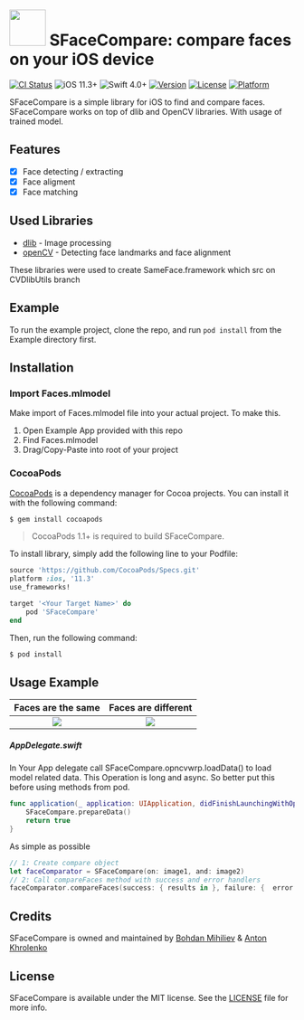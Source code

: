 <img src="https://cdn.rawgit.com/BohdanNikoletti/SFaceCompare/7acc1b9f/GraphicMaterials/logo.png" width="64" height="64"> SFaceCompare: compare faces on your iOS device
======================================
[![CI Status](https://img.shields.io/travis/BohdanNikoletti/SFaceCompare.svg?style=flat)](https://travis-ci.org/BohdanNikoletti/SFaceCompare)
![iOS 11.3+](https://img.shields.io/badge/iOS-11.3%2B-blue.svg)
![Swift 4.0+](https://img.shields.io/badge/Swift-4.0%2B-orange.svg)
[![Version](https://img.shields.io/cocoapods/v/SFaceCompare.svg?style=flat)](https://cocoapods.org/pods/SFaceCompare)
[![License](https://img.shields.io/cocoapods/l/SFaceCompare.svg?style=flat)](https://cocoapods.org/pods/SFaceCompare)
[![Platform](https://img.shields.io/cocoapods/p/SFaceCompare.svg?style=flat)](https://cocoapods.org/pods/SFaceCompare)

SFaceCompare is a simple library for iOS to find and compare faces.
SFaceCompare works on top of dlib and OpenCV libraries. With usage of trained model.

## Features

- [x] Face detecting / extracting
- [x] Face aligment
- [x] Face matching

## Used Libraries

- [dlib](https://github.com/davisking/dlib) - Image processing
- [openCV](https://github.com/opencv/opencv) - Detecting face landmarks and face alignment

These libraries were used to create SameFace.framework which src on CVDlibUtils branch

## Example

To run the example project, clone the repo, and run `pod install` from the Example directory first.

## Installation
### Import Faces.mlmodel
Make import of Faces.mlmodel file into your actual project. To make this.
1) Open Example App provided with this repo
2) Find Faces.mlmodel
3) Drag/Copy-Paste into root of your project
### CocoaPods

[CocoaPods](http://cocoapods.org) is a dependency manager for Cocoa projects. You can install it with the following command:

```bash
$ gem install cocoapods
```
> CocoaPods 1.1+ is required to build SFaceCompare.

To install library, simply add the following line to your Podfile:

```ruby
source 'https://github.com/CocoaPods/Specs.git'
platform :ios, '11.3'
use_frameworks!

target '<Your Target Name>' do
    pod 'SFaceCompare'
end
```

Then, run the following command:

```bash
$ pod install
```
## Usage Example
Faces are the same           |  Faces are different
:---------------------------:|:-------------------------:
<img src="https://rawgit.com/BohdanNikoletti/SFaceCompare/master/GraphicMaterials/usageSampleSucces.gif" /> | <img src="https://rawgit.com/BohdanNikoletti/SFaceCompare/master/GraphicMaterials/compareWithDiffFaces.gif" />

##### AppDelegate.swift
In Your App delegate call SFaceCompare.opncvwrp.loadData() to load model related data. This Operation is long and async. So better put this before using methods from pod.
```swift
func application(_ application: UIApplication, didFinishLaunchingWithOptions launchOptions: [UIApplicationLaunchOptionsKey: Any]?) -> Bool {
    SFaceCompare.prepareData()
    return true
}
```
As simple as possible
```swift
// 1: Create compare object
let faceComparator = SFaceCompare(on: image1, and: image2)
// 2: Call compareFaces method with success and error handlers
faceComparator.compareFaces(success: { results in }, failure: {  error in })
```
## Credits

SFaceCompare is owned and maintained by [Bohdan Mihiliev](https://github.com/BohdanNikoletti) & [Anton Khrolenko](https://github.com/Thromkir)

## License

SFaceCompare is available under the MIT license. See the [LICENSE](https://github.com/BohdanNikoletti/SFaceCompare/blob/master/LICENSE) file for more info.
